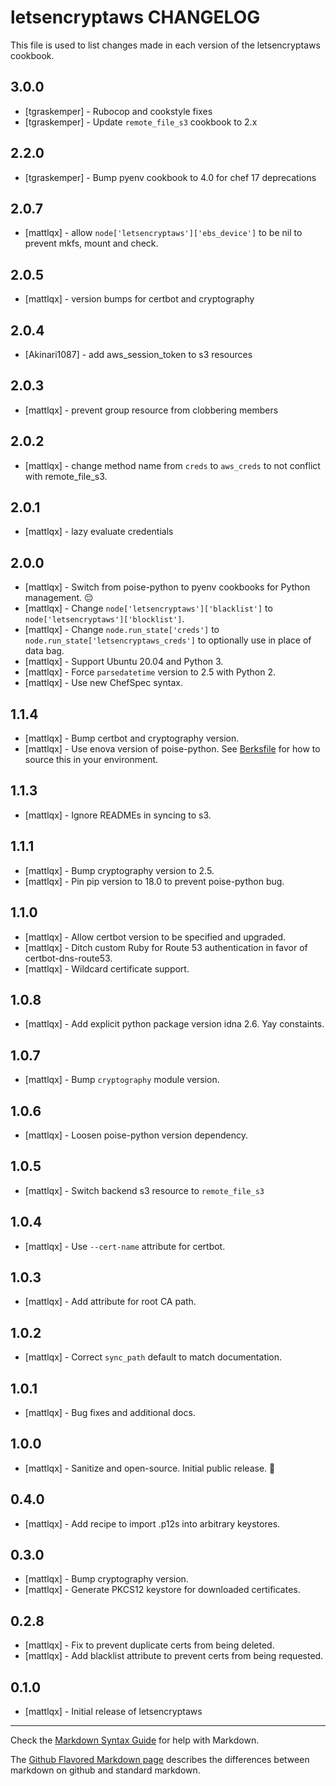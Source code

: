 # letsencryptaws CHANGELOG

This file is used to list changes made in each version of the letsencryptaws cookbook.

## 3.0.0
- [tgraskemper] - Rubocop and cookstyle fixes
- [tgraskemper] - Update `remote_file_s3` cookbook to 2.x 

## 2.2.0
- [tgraskemper] - Bump pyenv cookbook to 4.0 for chef 17 deprecations

## 2.0.7
- [mattlqx] - allow `node['letsencryptaws']['ebs_device']` to be nil to prevent mkfs, mount and check.

## 2.0.5
- [mattlqx] - version bumps for certbot and cryptography

## 2.0.4
- [Akinari1087] - add aws_session_token to s3 resources

## 2.0.3
- [mattlqx] - prevent group resource from clobbering members

## 2.0.2
- [mattlqx] - change method name from `creds` to `aws_creds` to not conflict with remote_file_s3.

## 2.0.1
- [mattlqx] - lazy evaluate credentials

## 2.0.0
- [mattlqx] - Switch from poise-python to pyenv cookbooks for Python management. 😔
- [mattlqx] - Change `node['letsencryptaws']['blacklist']` to `node['letsencryptaws']['blocklist']`.
- [mattlqx] - Change `node.run_state['creds']` to `node.run_state['letsencryptaws_creds']` to optionally use in place of data bag.
- [mattlqx] - Support Ubuntu 20.04 and Python 3.
- [mattlqx] - Force `parsedatetime` version to 2.5 with Python 2.
- [mattlqx] - Use new ChefSpec syntax.

## 1.1.4
- [mattlqx] - Bump certbot and cryptography version.
- [mattlqx] - Use enova version of poise-python. See [Berksfile](Berksfile) for how to source this in your environment.

## 1.1.3
- [mattlqx] - Ignore READMEs in syncing to s3.

## 1.1.1
- [mattlqx] - Bump cryptography version to 2.5.
- [mattlqx] - Pin pip version to 18.0 to prevent poise-python bug.

## 1.1.0
- [mattlqx] - Allow certbot version to be specified and upgraded.
- [mattlqx] - Ditch custom Ruby for Route 53 authentication in favor of certbot-dns-route53.
- [mattlqx] - Wildcard certificate support.

## 1.0.8
- [mattlqx] - Add explicit python package version idna 2.6. Yay constaints.

## 1.0.7
- [mattlqx] - Bump `cryptography` module version.

## 1.0.6
- [mattlqx] - Loosen poise-python version dependency.

## 1.0.5
- [mattlqx] - Switch backend s3 resource to `remote_file_s3`

## 1.0.4
- [mattlqx] - Use `--cert-name` attribute for certbot.

## 1.0.3
- [mattlqx] - Add attribute for root CA path.

## 1.0.2
- [mattlqx] - Correct `sync_path` default to match documentation.

## 1.0.1
- [mattlqx] - Bug fixes and additional docs.

## 1.0.0
- [mattlqx] - Sanitize and open-source. Initial public release. 🎉

## 0.4.0
- [mattlqx] - Add recipe to import .p12s into arbitrary keystores.

## 0.3.0
- [mattlqx] - Bump cryptography version.
- [mattlqx] - Generate PKCS12 keystore for downloaded certificates.

## 0.2.8
- [mattlqx] - Fix to prevent duplicate certs from being deleted.
- [mattlqx] - Add blacklist attribute to prevent certs from being requested.

## 0.1.0
- [mattlqx] - Initial release of letsencryptaws

- - -
Check the [Markdown Syntax Guide](http://daringfireball.net/projects/markdown/syntax) for help with Markdown.

The [Github Flavored Markdown page](http://github.github.com/github-flavored-markdown/) describes the differences between markdown on github and standard markdown.
